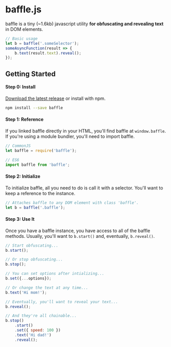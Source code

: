 # baffle.js

baffle is a tiny (~1.6kb) javascript utility **for obfuscating and revealing text** in DOM elements.

```javascript
// Basic usage
let b = baffle('.someSelector');
someAsyncFunction(result => {
    b.text(result.text).reveal();
});
```

## Getting Started

#### Step 0: Install

[Download the latest release](https://raw.githubusercontent.com/camwiegert/baffle/master/dist/baffle.min.js) or install with npm.

```sh
npm install --save baffle
```

#### Step 1: Reference

If you linked baffle directly in your HTML, you'll find baffle at `window.baffle`. If you're using a module bundler, you'll need to import baffle.

```javascript
// CommonJS
let baffle = require('baffle');

// ES6
import baffle from 'baffle';
```

#### Step 2: Initialize

To initialize baffle, all you need to do is call it with a selector. You'll want to keep a reference to the instance.

```javascript
// Attaches baffle to any DOM element with class 'baffle'.
let b = baffle('.baffle');
```

#### Step 3: Use It

Once you have a baffle instance, you have access to all of the baffle methods. Usually, you'll want to `b.start()` and, eventually, `b.reveal()`.

```javascript
// Start obfuscating...
b.start();

// Or stop obfuscating...
b.stop();

// You can set options after intializing...
b.set({...options});

// Or change the text at any time...
b.text('Hi mom!');

// Eventually, you'll want to reveal your text...
b.reveal();

// And they're all chainable...
b.stop()
    .start()
    .set({ speed: 100 })
    .text('Hi dad!')
    .reveal();
```
